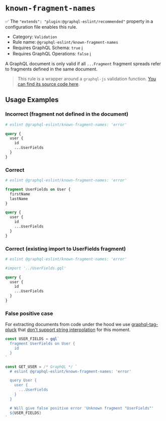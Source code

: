 # `known-fragment-names`

✅ The `"extends": "plugin:@graphql-eslint/recommended"` property in a configuration file enables this rule.

- Category: `Validation`
- Rule name: `@graphql-eslint/known-fragment-names`
- Requires GraphQL Schema: `true` [ℹ️](../../README.md#extended-linting-rules-with-graphql-schema)
- Requires GraphQL Operations: `false` [ℹ️](../../README.md#extended-linting-rules-with-siblings-operations)

A GraphQL document is only valid if all `...Fragment` fragment spreads refer to fragments defined in the same document.

> This rule is a wrapper around a `graphql-js` validation function. [You can find its source code here](https://github.com/graphql/graphql-js/blob/main/src/validation/rules/KnownFragmentNamesRule.ts).

## Usage Examples

### Incorrect (fragment not defined in the document)

```graphql
# eslint @graphql-eslint/known-fragment-names: 'error'

query {
  user {
    id
    ...UserFields
  }
}
```

### Correct

```graphql
# eslint @graphql-eslint/known-fragment-names: 'error'

fragment UserFields on User {
  firstName
  lastName
}

query {
  user {
    id
    ...UserFields
  }
}
```

### Correct (existing import to UserFields fragment)

```graphql
# eslint @graphql-eslint/known-fragment-names: 'error'

#import '../UserFields.gql'

query {
  user {
    id
    ...UserFields
  }
}
```

### False positive case

For extracting documents from code under the hood we use [graphql-tag-pluck](https://graphql-tools.com/docs/graphql-tag-pluck) that [don't support string interpolation](https://stackoverflow.com/questions/62749847/graphql-codegen-dynamic-fields-with-interpolation/62751311#62751311) for this moment.

```js
const USER_FIELDS = gql`
  fragment UserFields on User {
    id
  }
`

const GET_USER = /* GraphQL */ `
  # eslint @graphql-eslint/known-fragment-names: 'error'

  query User {
    user {
      ...UserFields
    }
  }

  # Will give false positive error 'Unknown fragment "UserFields"'
  ${USER_FIELDS}
`
```